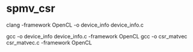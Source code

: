# spmv_csr


clang -framework OpenCL  -o device_info device_info.c


gcc -o device_info device_info.c -framework OpenCL
gcc -o csr_matvec  csr_matvec.c  -framework OpenCL
